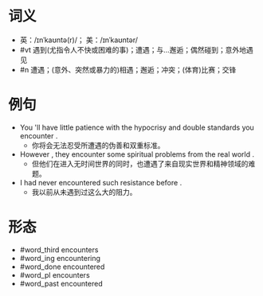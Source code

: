 # 词义
- 英：/ɪnˈkaʊntə(r)/； 美：/ɪnˈkaʊntər/
- #vt 遇到(尤指令人不快或困难的事)；遭遇；与…邂逅；偶然碰到；意外地遇见
- #n 遭遇；(意外、突然或暴力的)相遇；邂逅；冲突；(体育)比赛；交锋
# 例句
- You 'll have little patience with the hypocrisy and double standards you encounter .
	- 你将会无法忍受所遭遇的伪善和双重标准。
- However , they encounter some spiritual problems from the real world .
	- 但他们在进入无时间世界的同时，也遭遇了来自现实世界和精神领域的难题。
- I had never encountered such resistance before .
	- 我以前从未遇到过这么大的阻力。
# 形态
- #word_third encounters
- #word_ing encountering
- #word_done encountered
- #word_pl encounters
- #word_past encountered
